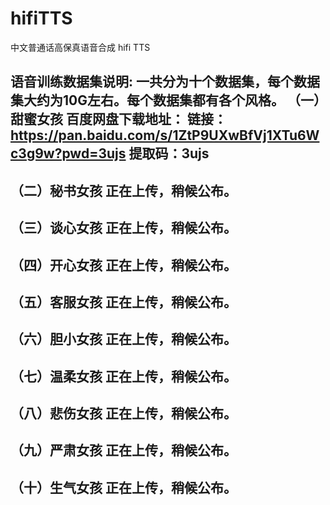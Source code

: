 # hifiTTS
中文普通话高保真语音合成 hifi TTS

语音训练数据集说明:
一共分为十个数据集，每个数据集大约为10G左右。每个数据集都有各个风格。
（一）甜蜜女孩
百度网盘下载地址：
链接：https://pan.baidu.com/s/1ZtP9UXwBfVj1XTu6Wc3g9w?pwd=3ujs 
提取码：3ujs 
-----------------------------------------------------------------------------------------------------
（二）秘书女孩
正在上传，稍候公布。
-----------------------------------------------------------------------------------------------------
（三）谈心女孩
正在上传，稍候公布。
-----------------------------------------------------------------------------------------------------
（四）开心女孩
正在上传，稍候公布。
-----------------------------------------------------------------------------------------------------
（五）客服女孩
正在上传，稍候公布。
-----------------------------------------------------------------------------------------------------
（六）胆小女孩
正在上传，稍候公布。
-----------------------------------------------------------------------------------------------------
（七）温柔女孩
正在上传，稍候公布。
-----------------------------------------------------------------------------------------------------
（八）悲伤女孩
正在上传，稍候公布。
-----------------------------------------------------------------------------------------------------
（九）严肃女孩
正在上传，稍候公布。
-----------------------------------------------------------------------------------------------------
（十）生气女孩
正在上传，稍候公布。
-----------------------------------------------------------------------------------------------------
